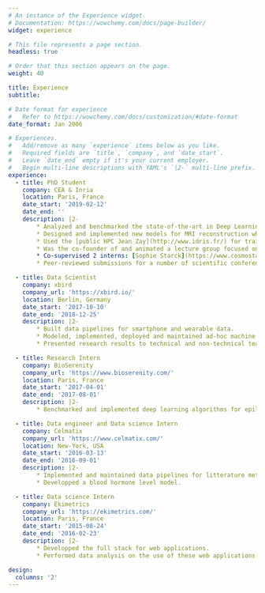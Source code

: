 ```yaml
---
# An instance of the Experience widget.
# Documentation: https://wowchemy.com/docs/page-builder/
widget: experience

# This file represents a page section.
headless: true

# Order that this section appears on the page.
weight: 40

title: Experience
subtitle:

# Date format for experience
#   Refer to https://wowchemy.com/docs/customization/#date-format
date_format: Jan 2006

# Experiences.
#   Add/remove as many `experience` items below as you like.
#   Required fields are `title`, `company`, and `date_start`.
#   Leave `date_end` empty if it's your current employer.
#   Begin multi-line descriptions with YAML's `|2-` multi-line prefix.
experience:
  - title: PhD Student
    company: CEA & Inria
    location: Paris, France
    date_start: '2019-02-12'
    date_end: ''
    description: |2-
        * Analyzed and benchmarked the state-of-the-art in Deep Learning for MRI reconstruction.
        * Designed and implemented new models for MRI reconstruction which allowed to me to secure the [**2nd spot in the fastMRI 2020 reconstruction challenge**](https://fastmri.org/leaderboards/challenge/) organized by Facebook and NYU. This result was featured in 2 articles in the specialized press ([CEA mag'](https://www.cea.fr/presse/Pages/actualites-communiques/sante-sciences-du-vivant/innovations-technologiques-IRM.aspx) and [Contact](https://issuu.com/ska_telescope/docs/contact_7_-_ska_magazine__pages_)).
        * Used the [public HPC Jean Zay](http://www.idris.fr/) for training neural networks in a distributed fashion. Also participated in creating a [user's collaborative documentation](https://jean-zay-doc.readthedocs.io/en/latest/).
        * Was the co-founder of and animated a lecture group focused on Deep Learning for students at Neurospin.
        * Co-supervised 2 interns: [Sophie Starck](https://www.cosmostat.org/people/sophie-starck) on the topic of GANs for reconstruction, and [Kevin Michalewicz](https://www.cosmostat.org/people/kevin-michalewicz) on the follow-up of my work on Learnlets.
        * Peer-reviewed submissions for a number of scientific conferences and journals.

  - title: Data Scientist
    company: xbird
    company_url: 'https://xbird.io/'
    location: Berlin, Germany
    date_start: '2017-10-10'
    date_end: '2018-12-25'
    description: |2-
        * Built data pipelines for smartphone and wearable data.
        * Modeled, implemented, deployed and maintained ad-hoc machine learning models for human activity detection.
        * Presented research results to technical and non-technical teams.

  - title: Research Intern
    company: BioSerenity
    company_url: 'https://www.bioserenity.com/'
    location: Paris, France
    date_start: '2017-04-01'
    date_end: '2017-08-01'
    description: |2-
        * Benchmarked and implemented deep learning algorithms for epilepsy detection in EEG signals.

  - title: Data engineer and Data science Intern
    company: Celmatix
    company_url: 'https://www.celmatix.com/'
    location: New-York, USA
    date_start: '2016-03-13'
    date_end: '2016-09-01'
    description: |2-
        * Implemented and maintained data pipelines for litterature meta-analysis.
        * Developped a blood hormone level model.

  - title: Data science Intern
    company: Ekimetrics
    company_url: 'https://ekimetrics.com/'
    location: Paris, France
    date_start: '2015-08-24'
    date_end: '2016-02-23'
    description: |2-
        * Developped the full stack for web applications.
        * Performed data analysis on the use of these web applications as well as on social media data.

design:
  columns: '2'
---
```

